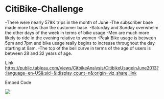 # CitiBike-Challenge

-There were nearly 578K trips in the month of June
-The subscriber base made more trips than the customer base. 
-Saturday and Sunday overwhelm the other days of the week in terms of bike usage
-Men are much more likely to ride in the evening relative to women
-Peak Bike usage is between 5pm and 7pm and bike usage really begins to increase throughout the day starting at 6am. 
-The top of the bell curve in terms of the age of users is between 28 and 32 years of age. 





Link
https://public.tableau.com/views/CitbikeAnalysis/CitibikeUsageinJune2013?:language=en-US&:sid=&:display_count=n&:origin=viz_share_link


Embed Code
<div class='tableauPlaceholder' id='viz1708444884920' style='position: relative'><noscript><a href='#'><img alt=' ' src='https:&#47;&#47;public.tableau.com&#47;static&#47;images&#47;Ci&#47;CitbikeAnalysis&#47;CitibikeUsageinJune2013&#47;1_rss.png' style='border: none' /></a></noscript><object class='tableauViz'  style='display:none;'><param name='host_url' value='https%3A%2F%2Fpublic.tableau.com%2F' /> <param name='embed_code_version' value='3' /> <param name='site_root' value='' /><param name='name' value='CitbikeAnalysis&#47;CitibikeUsageinJune2013' /><param name='tabs' value='yes' /><param name='toolbar' value='yes' /><param name='static_image' value='https:&#47;&#47;public.tableau.com&#47;static&#47;images&#47;Ci&#47;CitbikeAnalysis&#47;CitibikeUsageinJune2013&#47;1.png' /> <param name='animate_transition' value='yes' /><param name='display_static_image' value='yes' /><param name='display_spinner' value='yes' /><param name='display_overlay' value='yes' /><param name='display_count' value='yes' /><param name='language' value='en-US' /></object></div>                <script type='text/javascript'>                    var divElement = document.getElementById('viz1708444884920');                    var vizElement = divElement.getElementsByTagName('object')[0];                    vizElement.style.width='1366px';vizElement.style.height='818px';                    var scriptElement = document.createElement('script');                    scriptElement.src = 'https://public.tableau.com/javascripts/api/viz_v1.js';                    vizElement.parentNode.insertBefore(scriptElement, vizElement);                </script>



